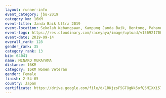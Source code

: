 ```yaml
---
layout: runner-info 
event_category: jbu-2019 
category_km: 16KM 
event-title: Janda Baik Ultra 2019  
event-location: Sekolah Kebangsaan, Kampung Janda Baik, Bentong, Pahang, Malaysia 
event-logo: https://res.cloudinary.com/raceyaya/image/upload/v1569217009/logo/janda-baik_vch1pc.jpg 
event-date: 2019-09-14 
overall_rank: 128
gender_rank: 35
category_rank: 13
bib: 64041
name: MINAKO MURAYAMA
distance: 16KM
category: 16KM Women Veteran
gender: Female
finish: 2-54-05
country: Japan
certificate: https://drive.google.com/file/d/1RKjzsF5GT8gNk5ofQ5MIXXi57tTIGvve/view?usp=sharing
---
```

